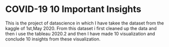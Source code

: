# COVID-19 10 Important Insights
This is the project of datascience in which I have takee the dataset from the kaggle of 1st,May 2020. From this dataset i first cleaned up the data and then i use the tableau 2020.2 and then I have made 10 visualization and conclude 10 insights from these visualization. 
